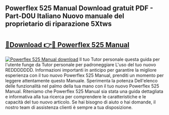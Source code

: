 ## Powerflex 525 Manual Download gratuit PDF - Part-D0U Italiano Nuovo manuale del proprietario di riparazione 5Xtws

# <h2><a href="http://dfd3lmk.blite.top/?on=Powerflex+525+Manual">🔗Download 👉🔴 Powerflex 525 Manual</a></h2>

[![Powerflex 525 Manual download](https://i.imgur.com/lujVjoI.png)](http://dfd3lmk.blite.top/?on=Powerflex+525+Manual)
Il tuo Tutor personale questa guida per l'utente funge da Tutor personale per padroneggiare L'uso del tuo nuovo REDDDDDDD. Informazioni importanti in anticipo per garantire la migliore esperienza con il tuo nuovo Powerflex 525 Manual, prenditi un momento per leggere attentamente questo Manuale. Sperimenta la potenza Dell'elenco delle funzionalità nel palmo della tua mano con il tuo nuovo Powerflex 525 Manual. Riteniamo che Powerflex 525 Manual sia stata una guida dettagliata e informativa alla tua ricerca per comprendere le caratteristiche e le capacità del tuo nuovo articolo. Se hai bisogno di aiuto o hai domande, il nostro team di assistenza clienti è sempre a tua disposizione.
